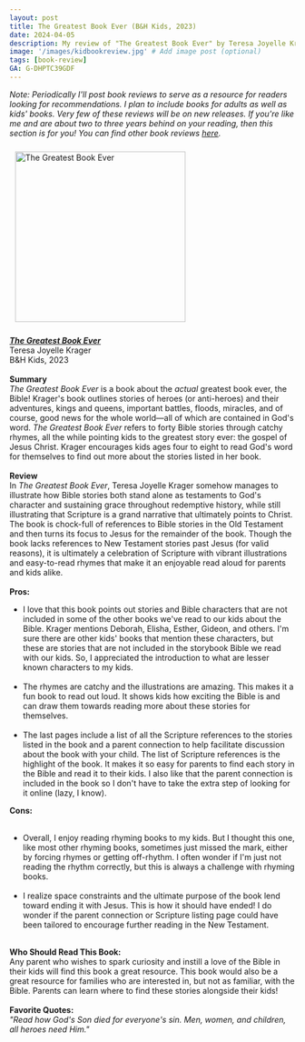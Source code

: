 ```yaml
---
layout: post
title: The Greatest Book Ever (B&H Kids, 2023)
date: 2024-04-05
description: My review of "The Greatest Book Ever" by Teresa Joyelle Krager.
image: '/images/kidbookreview.jpg' # Add image post (optional)
tags: [book-review]
GA: G-DHPTC39GDF
---
```


*Note: Periodically I'll post book reviews to serve as a resource for readers looking for recommendations. I plan to include books for adults as well as kids' books. Very few of these reviews will be on new releases. If you're like me and are about two to three years behind on your reading, then this section is for you! You can find other book reviews [here](https://www.meredithcook.net/tags/#book-review).* 

<p align="center">

<a href="https://amzn.to/3U5qWRa" target="blank"><img src="meredithcook.github.io/images/greatestbook.jpg" alt="The Greatest Book Ever" style="width:300px;height:300px;padding:10px" align="center"></a></p>
<p>
<b><a href= "https://amzn.to/3U5qWRa" target= "blank"><i>The Greatest Book Ever</i></a></b>
<br> 
Teresa Joyelle Krager
<br>
B&H Kids, 2023
<br>
<br>
<b>Summary</b>
<br>
<i>The Greatest Book Ever</i> is a book about the <i>actual</i> greatest book ever, the Bible! Krager's book outlines stories of heroes (or anti-heroes) and their adventures, kings and queens, important battles, floods, miracles, and of course, good news for the whole world—all of which are contained in God's word. <i>The Greatest Book Ever</i> refers to forty Bible stories through catchy rhymes, all the while pointing kids to the greatest story ever: the gospel of Jesus Christ. Krager encourages kids ages four to eight to read God's word for themselves to find out more about the stories listed in her book.
<br>
<br>
<b>Review</b>
<br>
In <i>The Greatest Book Ever</i>, Teresa Joyelle Krager somehow manages to illustrate how Bible stories both stand alone as testaments to God's character and sustaining grace throughout redemptive history, while still illustrating that Scripture is a grand narrative that ultimately points to Christ. The book is chock-full of references to Bible stories in the Old Testament and then turns its focus to Jesus for the remainder of the book. Though the book lacks references to New Testament stories past Jesus (for valid reasons), it is ultimately a celebration of Scripture with vibrant illustrations and easy-to-read rhymes that make it an enjoyable read aloud for parents and kids alike.
<br>
<br>
<b>Pros:</b>
<ul>
<li>I love that this book points out stories and Bible characters that are not included in some of the other books we've read to our kids about the Bible. Krager mentions Deborah, Elisha, Esther, Gideon, and others. I'm sure there are other kids' books that mention these characters, but these are stories that are not included in the storybook Bible we read with our kids. So, I appreciated the introduction to what are lesser known characters to my kids.</li> 
<br>
<li>The rhymes are catchy and the illustrations are amazing. This makes it a fun book to read out loud. It shows kids how exciting the Bible is and can draw them towards reading more about these stories for themselves. </li> 
<br>
<li>The last pages include a list of all the Scripture references to the stories listed in the book and a parent connection to help facilitate discussion about the book with your child. The list of Scripture references is the highlight of the book. It makes it so easy for parents to find each story in the Bible and read it to their kids. I also like that the parent connection is included in the book so I don't have to take the extra step of looking for it online (lazy, I know). </li> 
</ul>
<b>Cons:</b>
<br>
<br>
<ul>
<li>Overall, I enjoy reading rhyming books to my kids. But I thought this one, like most other rhyming books, sometimes just missed the mark, either by forcing rhymes or getting off-rhythm. I often wonder if I'm just not reading the rhythm correctly, but this is always a challenge with rhyming books.</li>
<br>
<li>I realize space constraints and the ultimate purpose of the book lend toward ending it with Jesus. This is how it should have ended! I do wonder if the parent connection or Scripture listing page could have been tailored to encourage further reading in the New Testament. </li>
</ul> 
<br>
<b>Who Should Read This Book:</b>
<br>
	Any parent who wishes to spark curiosity and instill a love of the Bible in their kids will find this book a great resource. This book would also be a great resource for families who are interested in, but not as familiar, with the Bible. Parents can learn where to find these stories alongside their kids!
<br>
<br>
<b>Favorite Quotes:</b>
<br>
<i>"Read how God's Son died for everyone's sin. Men, women, and children, all heroes need Him."</i>
<br>
